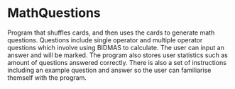 # MathQuestions

Program that shuffles cards, and then uses the cards to generate math questions. 
Questions include single operator and multiple operator questions which involve using BIDMAS to calculate.
The user can input an answer and will be marked. The program also stores user statistics such as amount of questions answered correctly.
There is also a set of instructions including an example question and answer so the user can familiarise themself with the program.
